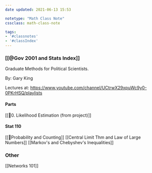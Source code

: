 ```yaml
---
date updated: 2021-06-13 15:53

notetype: "Math Class Note"
cssclass: math-class-note

tags: 
- '#classnotes'
- '#classIndex'
---
```


### [[@Gov 2001 and Stats Index]]

Graduate Methods for Political Scientists.

By: Gary King

Lectures at: https://www.youtube.com/channel/UCtrwX29xpuWc9y0-0PKrHSQ/playlists


#### Parts

[[🚧0. Likelihood Estimation (from project)]]


#### Stat 110

[[🚧Probability and Counting]]
[[Central Limit Thm and Law of Large Numbers]]
[[Markov's and Chebyshev's Inequalities]]


### Other
[[Networks 101]]